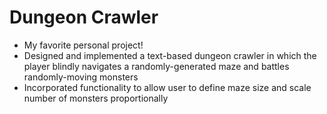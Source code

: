 # Dungeon Crawler
- My favorite personal project!
- Designed and implemented a text-based dungeon crawler in which the player blindly navigates a randomly-generated maze and battles randomly-moving monsters
- Incorporated functionality to allow user to define maze size and scale number of monsters proportionally

